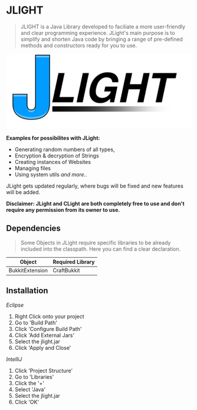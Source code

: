 # JLIGHT
> JLIGHT is a Java Library developed to faciliate a more user-friendly and clear programming experience. JLight's main purpose is to simplify and shorten Java code by bringing a range of pre-defined methods and constructors ready for you to use.

![JLight Logo](readme-src/JLight.png)

**Examples for possibilites with JLight:**
 * Generating random numbers of all types,
 * Encryption & decryption of Strings
 * Creating instances of Websites
 * Managing files
 * Using system utils
 _and more.._
 
 JLight gets updated regularly, where bugs will be fixed and new features will be added.

**Disclaimer: JLight and CLight are both completely free to use and don't require any permission from its owner to use.**

## Dependencies
> Some Objects in JLight require specific libraries to be already included into the classpath.
> Here you can find a clear declaration.

| Object | Required Library |
| --- | --- |
| BukkitExtension | CraftBukkit |

## Installation

_Eclipse_
1. Right Click onto your project
2. Go to 'Build Path'
3. Click 'Configure Build Path'
4. Click 'Add External Jars'
5. Select the jlight.jar
6. Click 'Apply and Close'

_IntelliJ_
1. Click 'Project Structure'
2. Go to 'Libraries'
3. Click the '+'
4. Select 'Java'
5. Select the jlight.jar
6. Click 'OK'